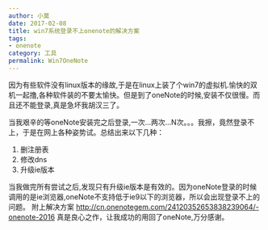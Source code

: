 ```yaml
---
author: 小莫
date: 2017-02-08
title: win7系统登录不上onenote的解决方案
tags:
- onenote
category: 工具
permalink: Win7OneNote
---
```

因为有些软件没有linux版本的缘故,于是在linux上装了个win7的虚拟机.愉快的双机一起撸,各种软件装的不要太愉快。但是到了oneNote的时候,安装不仅很慢。而且还不能登录,真是急坏我胡汉三了。
<!-- more -->
当我艰辛的等oneNote安装完之后登录,一次...两次...N次。。。我擦，竟然登录不上，于是在网上各种姿势试。总结出来以下几种：
1. 删注册表
2. 修改dns
3. 升级ie版本

当我做完所有尝试之后,发现只有升级ie版本是有效的。因为oneNote登录的时候调用的是ie浏览器,oneNote不支持低于ie9以下的浏览器，所以会出现登录不上的问题。
附上解决方案
http://cn.onenotegem.com/24120352653838239064/-onenote-2016
真是良心之作，让我成功的用回了oneNote,万分感谢。
